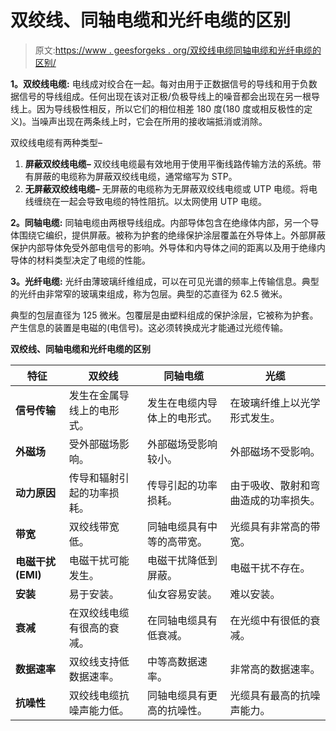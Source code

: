 # 双绞线、同轴电缆和光纤电缆的区别

> 原文:[https://www . geesforgeks . org/双绞线电缆同轴电缆和光纤电缆的区别/](https://www.geeksforgeeks.org/difference-between-twisted-pair-cable-co-axial-cable-and-optical-fiber-cable/)

**1。双绞线电缆:**
电线成对绞合在一起。每对由用于正数据信号的导线和用于负数据信号的导线组成。任何出现在该对正极/负极导线上的噪音都会出现在另一根导线上。因为导线极性相反，所以它们的相位相差 180 度(180 度或相反极性的定义)。当噪声出现在两条线上时，它会在所用的接收端抵消或消除。

双绞线电缆有两种类型–

1.  **屏蔽双绞线电缆–**
    双绞线电缆最有效地用于使用平衡线路传输方法的系统。带有屏蔽的电缆称为屏蔽双绞线电缆，通常缩写为 STP。
2.  **无屏蔽双绞线电缆–**
    无屏蔽的电缆称为无屏蔽双绞线电缆或 UTP 电缆。将电线缠绕在一起会导致电缆的特性阻抗。以太网使用 UTP 电缆。

**2。同轴电缆:**
同轴电缆由两根导线组成。内部导体包含在绝缘体内部，另一个导体围绕它编织，提供屏蔽。被称为护套的绝缘保护涂层覆盖在外导体上。外部屏蔽保护内部导体免受外部电信号的影响。外导体和内导体之间的距离以及用于绝缘内导体的材料类型决定了电缆的性能。

**3。光纤电缆:**
光纤由薄玻璃纤维组成，可以在可见光谱的频率上传输信息。典型的光纤由非常窄的玻璃束组成，称为包层。典型的芯直径为 62.5 微米。

典型的包层直径为 125 微米。包覆层是由塑料组成的保护涂层，它被称为护套。产生信息的装置是电磁的(电信号)。这必须转换成光才能通过光缆传输。

**双绞线、同轴电缆和光纤电缆的区别**

<center>

| **特征** | **双绞线** | **同轴电缆** | **光缆** |
| --- | --- | --- | --- |
| **信号传输** | 发生在金属导线上的电形式。 | 发生在电缆内导体上的电形式。 | 在玻璃纤维上以光学形式发生。 |
| **外磁场** | 受外部磁场影响。 | 外部磁场受影响较小。 | 外部磁场不受影响。 |
| **动力原因** | 传导和辐射引起的功率损耗。 | 传导引起的功率损耗。 | 由于吸收、散射和弯曲造成的功率损失。 |
| **带宽** | 双绞线带宽低。 | 同轴电缆具有中等的高带宽。 | 光缆具有非常高的带宽。 |
| **电磁干扰(EMI)** | 电磁干扰可能发生。 | 电磁干扰降低到屏蔽。 | 电磁干扰不存在。 |
| **安装** | 易于安装。 | 仙女容易安装。 | 难以安装。 |
| **衰减** | 在双绞线电缆有很高的衰减。 | 在同轴电缆具有低衰减。 | 在光缆中有很低的衰减。 |
| **数据速率** | 双绞线支持低数据速率。 | 中等高数据速率。 | 非常高的数据速率。 |
| **抗噪性** | 双绞线电缆抗噪声能力低。 | 同轴电缆具有更高的抗噪性。 | 光缆具有最高的抗噪声能力。 |

</center>